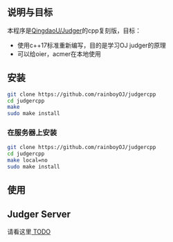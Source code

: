 ## 说明与目标

本程序是[QingdaoU/Judger](https://github.com/QingdaoU/Judger)的cpp复刻版，目标：

- 使用c++17标准重新编写，目的是学习OJ judger的原理
- 可以给oier，acmer在本地使用

## 安装

```bash
git clone https://github.com/rainboyOJ/judgercpp
cd judgercpp
make
sudo make install
```

### 在服务器上安装

```bash
git clone https://github.com/rainboyOJ/judgercpp
cd judgercpp
make local=no
sudo make install
```

## 使用

## Judger Server

请看这里[ TODO ](#)
